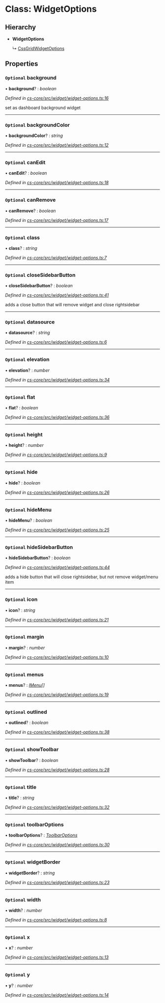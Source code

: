# Class: WidgetOptions

## Hierarchy

* **WidgetOptions**

  ↳ [CssGridWidgetOptions](_cs_core_src_dashboard_css_grid_widget_options_.cssgridwidgetoptions.md)

## Properties

### `Optional` background

• **background**? : *boolean*

*Defined in [cs-core/src/widget/widget-options.ts:16](https://github.com/TNOCS/csnext/blob/ec6e73e4/packages/cs-core/src/widget/widget-options.ts#L16)*

set as dashboard background widget

___

### `Optional` backgroundColor

• **backgroundColor**? : *string*

*Defined in [cs-core/src/widget/widget-options.ts:12](https://github.com/TNOCS/csnext/blob/ec6e73e4/packages/cs-core/src/widget/widget-options.ts#L12)*

___

### `Optional` canEdit

• **canEdit**? : *boolean*

*Defined in [cs-core/src/widget/widget-options.ts:18](https://github.com/TNOCS/csnext/blob/ec6e73e4/packages/cs-core/src/widget/widget-options.ts#L18)*

___

### `Optional` canRemove

• **canRemove**? : *boolean*

*Defined in [cs-core/src/widget/widget-options.ts:17](https://github.com/TNOCS/csnext/blob/ec6e73e4/packages/cs-core/src/widget/widget-options.ts#L17)*

___

### `Optional` class

• **class**? : *string*

*Defined in [cs-core/src/widget/widget-options.ts:7](https://github.com/TNOCS/csnext/blob/ec6e73e4/packages/cs-core/src/widget/widget-options.ts#L7)*

___

### `Optional` closeSidebarButton

• **closeSidebarButton**? : *boolean*

*Defined in [cs-core/src/widget/widget-options.ts:41](https://github.com/TNOCS/csnext/blob/ec6e73e4/packages/cs-core/src/widget/widget-options.ts#L41)*

adds a close button that will remove widget and close rightsidebar

___

### `Optional` datasource

• **datasource**? : *string*

*Defined in [cs-core/src/widget/widget-options.ts:6](https://github.com/TNOCS/csnext/blob/ec6e73e4/packages/cs-core/src/widget/widget-options.ts#L6)*

___

### `Optional` elevation

• **elevation**? : *number*

*Defined in [cs-core/src/widget/widget-options.ts:34](https://github.com/TNOCS/csnext/blob/ec6e73e4/packages/cs-core/src/widget/widget-options.ts#L34)*

___

### `Optional` flat

• **flat**? : *boolean*

*Defined in [cs-core/src/widget/widget-options.ts:36](https://github.com/TNOCS/csnext/blob/ec6e73e4/packages/cs-core/src/widget/widget-options.ts#L36)*

___

### `Optional` height

• **height**? : *number*

*Defined in [cs-core/src/widget/widget-options.ts:9](https://github.com/TNOCS/csnext/blob/ec6e73e4/packages/cs-core/src/widget/widget-options.ts#L9)*

___

### `Optional` hide

• **hide**? : *boolean*

*Defined in [cs-core/src/widget/widget-options.ts:26](https://github.com/TNOCS/csnext/blob/ec6e73e4/packages/cs-core/src/widget/widget-options.ts#L26)*

___

### `Optional` hideMenu

• **hideMenu**? : *boolean*

*Defined in [cs-core/src/widget/widget-options.ts:25](https://github.com/TNOCS/csnext/blob/ec6e73e4/packages/cs-core/src/widget/widget-options.ts#L25)*

___

### `Optional` hideSidebarButton

• **hideSidebarButton**? : *boolean*

*Defined in [cs-core/src/widget/widget-options.ts:44](https://github.com/TNOCS/csnext/blob/ec6e73e4/packages/cs-core/src/widget/widget-options.ts#L44)*

adds a hide button that will close rightsidebar, but not remove widget/menu item

___

### `Optional` icon

• **icon**? : *string*

*Defined in [cs-core/src/widget/widget-options.ts:21](https://github.com/TNOCS/csnext/blob/ec6e73e4/packages/cs-core/src/widget/widget-options.ts#L21)*

___

### `Optional` margin

• **margin**? : *number*

*Defined in [cs-core/src/widget/widget-options.ts:10](https://github.com/TNOCS/csnext/blob/ec6e73e4/packages/cs-core/src/widget/widget-options.ts#L10)*

___

### `Optional` menus

• **menus**? : *[IMenu](../interfaces/_cs_core_src_interactions_menu_.imenu.md)[]*

*Defined in [cs-core/src/widget/widget-options.ts:19](https://github.com/TNOCS/csnext/blob/ec6e73e4/packages/cs-core/src/widget/widget-options.ts#L19)*

___

### `Optional` outlined

• **outlined**? : *boolean*

*Defined in [cs-core/src/widget/widget-options.ts:38](https://github.com/TNOCS/csnext/blob/ec6e73e4/packages/cs-core/src/widget/widget-options.ts#L38)*

___

### `Optional` showToolbar

• **showToolbar**? : *boolean*

*Defined in [cs-core/src/widget/widget-options.ts:28](https://github.com/TNOCS/csnext/blob/ec6e73e4/packages/cs-core/src/widget/widget-options.ts#L28)*

___

### `Optional` title

• **title**? : *string*

*Defined in [cs-core/src/widget/widget-options.ts:32](https://github.com/TNOCS/csnext/blob/ec6e73e4/packages/cs-core/src/widget/widget-options.ts#L32)*

___

### `Optional` toolbarOptions

• **toolbarOptions**? : *[ToolbarOptions](_cs_core_src_dashboard_toolbar_options_.toolbaroptions.md)*

*Defined in [cs-core/src/widget/widget-options.ts:30](https://github.com/TNOCS/csnext/blob/ec6e73e4/packages/cs-core/src/widget/widget-options.ts#L30)*

___

### `Optional` widgetBorder

• **widgetBorder**? : *string*

*Defined in [cs-core/src/widget/widget-options.ts:23](https://github.com/TNOCS/csnext/blob/ec6e73e4/packages/cs-core/src/widget/widget-options.ts#L23)*

___

### `Optional` width

• **width**? : *number*

*Defined in [cs-core/src/widget/widget-options.ts:8](https://github.com/TNOCS/csnext/blob/ec6e73e4/packages/cs-core/src/widget/widget-options.ts#L8)*

___

### `Optional` x

• **x**? : *number*

*Defined in [cs-core/src/widget/widget-options.ts:13](https://github.com/TNOCS/csnext/blob/ec6e73e4/packages/cs-core/src/widget/widget-options.ts#L13)*

___

### `Optional` y

• **y**? : *number*

*Defined in [cs-core/src/widget/widget-options.ts:14](https://github.com/TNOCS/csnext/blob/ec6e73e4/packages/cs-core/src/widget/widget-options.ts#L14)*
